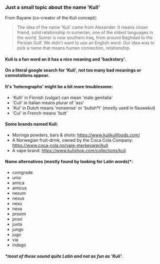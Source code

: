 ### Just a small topic about the name 'Kuli'

From Rayane (co-creator of the Kuli concept):

> The idea of the name 'Kuli' came from Alexander. It means closer friend, solid relationship in sumerian, one of the oldest languages in the world.
Sumer is now southern Iraq, from around Baghdad to the Persian Gulf.
We didn't want to use an English word. Our idea was to pick a name that means human connection, relationship. 


#### Kuli is a fun word an it has a nice meaning and 'backstory'.


#### On a literal google search for 'Kuli', not too many bad meanings or connotations appear.

#### It's 'heterographs' might be a bit more troublesome:
- 'Kulli' in Finnish (vulgar) can mean 'male genitalia'
- 'Culi' in Italian means plurar of 'ass'
- 'Kul' in Dutch means 'nonsense' or 'bullsh*t' (mostly used in flauwekul)
- 'Cul' in French means 'butt'


#### Some brands named Kuli:
- Moringa powders, bars & shots: https://www.kulikulifoods.com/
- A Norwegian fruit-drink, owned by the Coca Cola Company: https://www.coca-cola.no/vare-merkevarer/kuli
- A vape brand: https://www.kulishop.com/collections/kuli

#### Name alternatives (mostly found by looking for Latin words)*:
- comgrade
- unio
- amica
- amicus
- nexum
- nexus
- nexu
- nexa
- proxim
- proxi
- juxta
- jungo
- jugo
- via
- indago


##### *most of these sound quite Latin and not as fun as 'Kuli'. 
